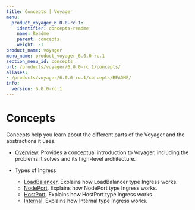 ```yaml
---
title: Concepts | Voyager
menu:
  product_voyager_6.0.0-rc.1:
    identifier: concepts-readme
    name: Readme
    parent: concepts
    weight: -1
product_name: voyager
menu_name: product_voyager_6.0.0-rc.1
section_menu_id: concepts
url: /products/voyager/6.0.0-rc.1/concepts/
aliases:
- /products/voyager/6.0.0-rc.1/concepts/README/
info:
  version: 6.0.0-rc.1
---
```


# Concepts

Concepts help you learn about the different parts of the Voyager and the abstractions it uses.

- [Overview](/products/voyager/6.0.0-rc.1/concepts/overview). Provides a conceptual introduction to Voyager, including the problems it solves and its high-level architecture.

- Types of Ingress
  - [LoadBalancer](/products/voyager/6.0.0-rc.1/concepts/ingress-types/loadbalancer). Explains how LoadBalancer type Ingress works.
  - [NodePort](/products/voyager/6.0.0-rc.1/concepts/ingress-types/nodeport). Explains how NodePort type Ingress works.
  - [HostPort](/products/voyager/6.0.0-rc.1/concepts/ingress-types/hostport). Explains how HostPort type Ingress works.
  - [Internal](/products/voyager/6.0.0-rc.1/concepts/ingress-types/internal). Explains how Internal type Ingress works.
